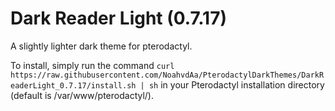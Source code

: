 # Dark Reader Light (0.7.17)

A slightly lighter dark theme for pterodactyl.

To install, simply run the command `curl https://raw.githubusercontent.com/NoahvdAa/PterodactylDarkThemes/DarkReaderLight_0.7.17/install.sh | sh` in your Pterodactyl installation directory (default is /var/www/pterodactyl/).